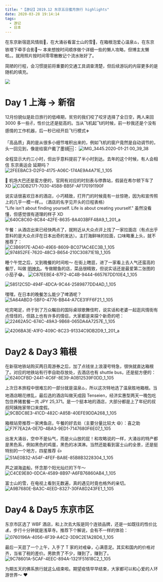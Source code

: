 ```yaml
---
title: "【游记】2019.12 东京五日蜜月旅行 highlights"
date: 2020-03-28 19:14:14
tags:
  - 游记
  - 日本
---
```



在东京新宿逛风情街🔞，在大涌谷看富士山的雪🗻，在箱根泡爱心温泉♨️，在东京铁塔下牵手合影🗼～ 本来想按时间顺序做个详细一些的懒人攻略，但博主太懒啦。。就用照片按时间零零散散记个流水账好了。

简陋的行程，会习惯提前将重要的交通工具调查清楚，但后续游玩的内容更多的是随机的填充。

<!--more-->

![](/images/blog/200104_japan_travel/15795379929367.jpg)


# Day 1 上海 -> 新宿
12月份貌似是赴日旅行的低峰期，贫穷的我们咬了咬牙选择了全日空，两人来回 3000 多一些✌️，性价比还是挺高的。当从飞机起飞的时候，前一秒我还是个没有感情的工作机器，后一秒已经开启飞行模式✈️    

「高品质」真的是从很多小细节堆积出来的，例如飞机的窗户竟然是自动调节的，头一回见到，像是给窗户戴了墨镜🆒：
![IMG_3445.2020-01-21 00_39_38](/images/blog/200104_japan_travel/IMG_3445.2020-01-21%2000_39_38.gif)

全程显示大约三小时，但出乎意料提前了半小时到达。去年的这个时候，有人会相信 东京奥运会 延期吗？   
![2FEEBAC3-D2F0-4175-A06C-174AE9A4A71E_1_105](/images/blog/200104_japan_travel/2FEEBAC3-D2F0-4175-A06C-174AE9A4A71E_1_105_c.jpeg)


🚌 机场大巴还是蛮方便的，官网有对应的时刻表与停靠站，假装在希尔顿下车了 XD
![C3DB2171-7030-45B8-BB5F-AF170191190F](/images/blog/200104_japan_travel/C3DB2171-7030-45B8-BB5F-AF170191190F.png)

说实话很喜欢日本的酒店，小巧精致，打开门的时候竟有一丝惊艳，因为和宣传照上的几乎一模一样。。（酒店的名字见开头的日程表格）    
"Life isn't about finding yourself. Life is about creating yourself." 虽然没看懂，但感觉很有道理的样子 XD
![640C8C60-8C84-42FE-8635-8A403BFF48A9_1_201_a](/images/blog/200104_japan_travel/640C8C60-8C84-42FE-8635-8A403BFF48A9_1_201_a.jpeg)

午餐：从酒店出来已经快两点了，就附近从大众点评上找了一家拉面店（有点出乎意料的是大众点评在日本出奇的发达）。主打海鲜味的拉面，口味略重上头，就不推荐了：   
![C3B6917E-AD40-49E6-8609-BC071AC4EC3B_1_105](/images/blog/200104_japan_travel/C3B6917E-AD40-49E6-8609-BC071AC4EC3B_1_105_c.jpeg)
![974852FE-7620-48C3-B654-210C30871E1B_1_105](/images/blog/200104_japan_travel/974852FE-7620-48C3-B654-210C30871E1B_1_105_c.jpeg)

睡个午觉之后，又到晚餐的时间啦～ 在街上瞎逛，进了一家看上去人气还蛮高的餐厅，叫做 [明神丸](http://www.dianping.com/shop/90621851)。专做鲣鱼的店，菜品很精致，但说实话还是最爱第二张图的小茄子😂。
![C87EEBE4-87F2-4C4B-9444-665767DD10E4_1_105](/images/blog/200104_japan_travel/C87EEBE4-87F2-4C4B-9444-665767DD10E4_1_105_c.jpeg)

![58512C5D-494F-4DCA-9C44-2589877DD4AD_1_105](/images/blog/200104_japan_travel/58512C5D-494F-4DCA-9C44-2589877DD4AD_1_105_c.jpeg)

嘿嘿，在日本的晚餐怎么能少了啤酒呢？
![5A64ABD3-5BF0-4776-BB44-A7CE31FF6F21_1_105](/images/blog/200104_japan_travel/5A64ABD3-5BF0-4776-BB44-A7CE31FF6F21_1_105_c.jpeg)

吃完喝足，终于到了万众瞩目的国际桌球歌舞伎町，说实话和老婆一起逛风情街有点怪怪的，但路上也有许多的情侣，大家都是来探个新奇的吧：
![22462A5C-674C-49A3-9B68-065DA4A7257E_1_105](/images/blog/200104_japan_travel/22462A5C-674C-49A3-9B68-065DA4A7257E_1_105_c.jpeg)

![4206BA3E-A1F0-409C-8C23-91334C9DB2D9_1_201_a](/images/blog/200104_japan_travel/4206BA3E-A1F0-409C-8C23-91334C9DB2D9_1_201_a.jpeg)


# Day2 & Day3 箱根
在新宿地铁站购买两日周游券之后，加了点钱坐上浪漫号特急，很快就直达箱根了。对应的地铁站有行李自助存放处，去酒店也有 shuttle bus，还是挺方便的：
![6240CFBD-2441-4C6F-8E39-A0B12539F0DD_1_105](/images/blog/200104_japan_travel/6240CFBD-2441-4C6F-8E39-A0B12539F0DD_1_105_c.jpeg)


上次日本旅程中很难忘的一部分就是温泉♨️，所以这次特地选了温泉胜地箱根。当地酒店眼花缭乱，最后选的酒店叫做天成园 Tenseien，经济实惠型两天一晚包吃包住养猪套餐一共 JPY 25,371。是一个挺本地的酒店，大部分都是上了年纪的叔叔阿姨拖家带口来度假。
![9CBDC8E3-41CD-482C-A85B-40EFE9DDA268_1_105](/images/blog/200104_japan_travel/9CBDC8E3-41CD-482C-A85B-40EFE9DDA268_1_105_c.jpeg)  

箱根站旁推荐一家烤鱼店，午餐的好去处（主要分量比较大 😄）：喜之助   
![F7F7EA2A-0E7D-4BA3-9ED1-7147680F6E07_1_105](/images/blog/200104_japan_travel/F7F7EA2A-0E7D-4BA3-9ED1-7147680F6E07_1_105_c.jpeg)

出发大涌谷，空中不是仙气，而是火山放的屁！和攻略说的一样，大涌谷的特产都是黑色系，例如黑色的鸡蛋，黑色的冰淇淋。当然还能看到富士山的全景，还是挺特别的一个地方，四星推荐 👍
![51AE0B32-A54F-4FEF-BA8E-85B8B3228304_1_105](/images/blog/200104_japan_travel/51AE0B32-A54F-4FEF-BA8E-85B8B3228304_1_105_c.jpeg)

芦之湖海盗船，怀念那个阳光灿烂的下午～   
![C4CE9E80-0DCA-4589-8B97-A6FB76860AB4_1_105](/images/blog/200104_japan_travel/C4CE9E80-0DCA-4589-8B97-A6FB76860AB4_1_105_c.jpeg)

富士山的雪，在电视上看到无数遍，真的遇见时竟也格外的亲切。
![A9B7680E-BA3C-4EED-8327-30FA8D243FE1_1_105](/images/blog/200104_japan_travel/A9B7680E-BA3C-4EED-8327-30FA8D243FE1_1_105_c.jpeg)

# Day4 & Day5 东京市区

东京市区选了 WBF 酒店，和上次去大阪是同个连锁品牌，还是一如既往的性价比💰，步行十分钟就是浅草寺。推荐下个解说，会有不一样的体验：   
![0760196A-4056-4F39-A4C2-3D9C2E1A28D6_1_105](/images/blog/200104_japan_travel/0760196A-4056-4F39-A4C2-3D9C2E1A28D6_1_105_c.jpeg)


最后一天逛了一个上午，入手了 T 家的对戒😁，心满意足。其实和国内的价格对齐，当省了税的差价。男款贵了不少，赚到了，赚到了。
![9C78601A-5CAF-4EEC-894A-1321F51618C2_1_105](/images/blog/200104_japan_travel/9C78601A-5CAF-4EEC-894A-1321F51618C2_1_105_c.jpeg)


为期五天的佛系旅行就这么结束啦。期望疫情早早结束，大家都可以和心爱的人环游世界～ ❤️   

